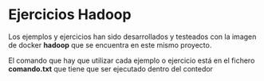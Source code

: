 # Ejercicios Hadoop

Los ejemplos y ejercicios han sido desarrollados y testeados con la imagen de docker **hadoop** que se encuentra en este mismo proyecto.

El comando que hay que utilizar cada ejemplo o ejercicio está en el fichero **comando.txt** que tiene que ser ejecutado dentro del contedor